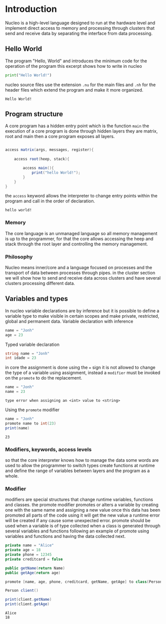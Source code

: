 # Introduction

Nucleo is a high-level language designed to run at the hardware level and implement direct access to memory and processing through clusters that send and receive data by separating the interface from data processing.

## Hello World

The program "Hello, World" and introduces the minimum code for the operation of the program this excerpt shows how to write in nucleo

```python
print("Hello World!")
```

nucleo source files use the extension `.nu` for the main files and `.nh` for the header files which extend the program and make it more organized.

```console
Hello World!
```

## Program structure

A core program has a hidden entry point which is the function `main` the execution of a core program is done through hidden layers they are matrix, root and main then a core program exposes all layers.

```csharp

access matrix(args, messages, register){
    
    access root(heep, stack){

        access main(){
            print("hello World!");
        }
    }
}
```

the `access` keyword allows the interpreter to change entry points within the program and call in the order of declaration.

```console
hello world!
```

### Memory

The core language is an unmanaged language so all memory management is up to the programmer, for that the core allows accessing the heep and stack through the root layer and controlling the memory management.

### Philosophy

Nucleo means inner/core and a language focused on processes and the transport of data between processes through pipes. in the cluster section we will show how to send and receive data across clusters and have several clusters processing different data.

## Variables and types

In nucleo variable declarations are by inference but it is possible to define a variable type to make visible in certain scopes and make private, restricted, global and permanent data.
Variable declaration with inference

```csharp
name = "Jonh"
age = 23
```

Typed variable declaration

```csharp
string name = "Jonh"
int idade = 23
```

in core the assignment is done using the `=` sign
it is not allowed to change the type of a variable using assignment, instead a `modifier` must be invoked on the `promote` to do the replacement.

```csharp
name = "Jonh"
name = 23
```

```console
type error when assigning an <int> value to <string>
```

Using the `promote` modifier

```csharp
name = "Jonh"
promote name to int(23)
print(name)
```

```console
23
```

### Modifiers, keywords, access levels

so that the core interpreter knows how to manage the data some words are used to allow the programmer to switch types create functions at runtime and define the range of variables between layers and the program as a whole.

### Modifier

modifiers are special structures that change runtime variables, functions and classes. the promote modifier promotes or alters a variable by creating one with the same name and assigning a new value once this data has been promoted all parts of the code using it will get the new value a runtime error will be created if any cause some unexpected error.
promote should be used when a variable is of type collected when a class is generated through several variables and functions following an example of promote using variables and functions and having the data collected next.

```csharp
private name = "Alice"
private age = 18
private phone = 12345
private creditcard = false

public getName(return Name)
public getAge(return age)

promote [name, age, phone, creditcard, getName, getAge] to class(Person)

Person client()

print(client.getName)
print(client.getAge)
```

```console
Alice
18
```

